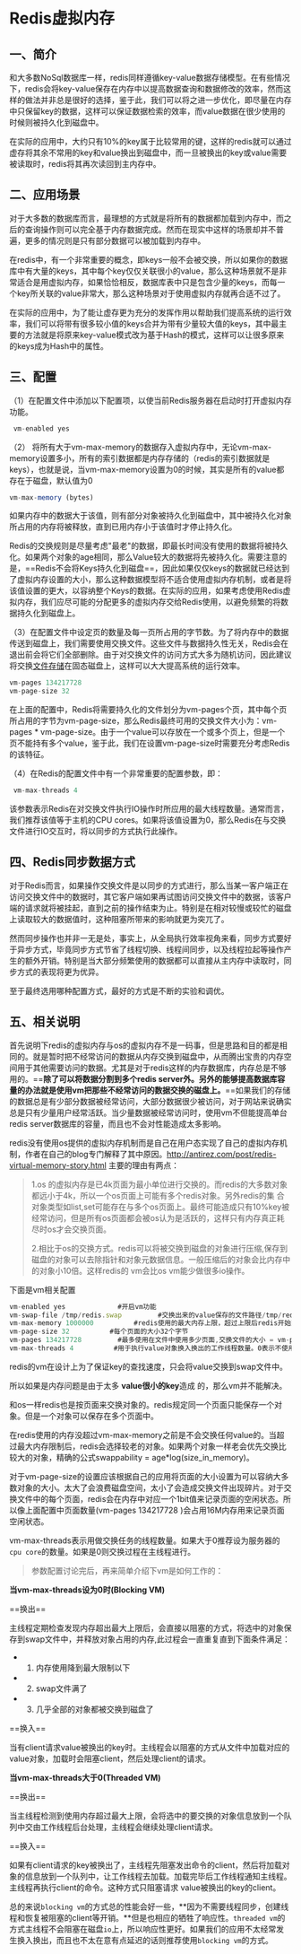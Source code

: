 # Redis虚拟内存

## 一、简介

和大多数NoSql数据库一样，redis同样遵循key-value数据存储模型。在有些情况下，redis会将key-value保存在内存中以提高数据查询和数据修改的效率，然而这样的做法并非总是很好的选择，鉴于此，我们可以将之进一步优化，即尽量在内存中只保留key的数据，这样可以保证数据检索的效率，而value数据在很少使用的时候则被持久化到磁盘中。

在实际的应用中，大约只有10%的key属于比较常用的键，这样的redis就可以通过虚存将其余不常用的key和value换出到磁盘中，而一旦被换出的key或value需要被读取时，redis将其再次读回到主内存中。



## 二、应用场景

对于大多数的数据库而言，最理想的方式就是将所有的数据都加载到内存中，而之后的查询操作则可以完全基于内存数据完成。然而在现实中这样的场景却并不普遍，更多的情况则是只有部分数据可以被加载到内存中。

在redis中，有一个非常重要的概念，即keys一般不会被交换，所以如果你的数据库中有大量的keys，其中每个key仅仅关联很小的value，那么这种场景就不是非常适合是用虚拟内存，如果恰恰相反，数据库表中只是包含少量的keys，而每一个key所关联的value非常大，那么这种场景对于使用虚拟内存就再合适不过了。

在实际的应用中，为了能让虚存更为充分的发挥作用以帮助我们提高系统的运行效率，我们可以将带有很多较小值的keys合并为带有少量较大值的keys，其中最主要的方法就是将原来key-value模式改为基于Hash的模式，这样可以让很多原来的keys成为Hash中的属性。



## 三、配置

（1）在配置文件中添加以下配置项，以使当前Redis服务器在启动时打开虚拟内存功能。

```javascript
 vm-enabled yes
```

（2） 将所有大于vm-max-memory的数据存入虚拟内存中，无论vm-max-memory设置多小，所有的索引数据都是内存存储的（redis的索引数据就是keys），也就是说，当vm-max-memory设置为0的时候，其实是所有的value都存在于磁盘，默认值为0

```javascript
vm-max-memory (bytes)
```

如果内存中的数据大于该值，则有部分对象被持久化到磁盘中，其中被持久化对象所占用的内存将被释放，直到已用内存小于该值时才停止持久化。

Redis的交换规则是尽量考虑"最老"的数据，即最长时间没有使用的数据将被持久化。如果两个对象的age相同，那么Value较大的数据将先被持久化。需要注意的是，==Redis不会将Keys持久化到磁盘==，因此如果仅仅keys的数据就已经达到了虚拟内存设置的大小，那么这种数据模型将不适合使用虚拟内存机制，或者是将该值设置的更大，以容纳整个Keys的数据。在实际的应用，如果考虑使用Redis虚拟内存，我们应尽可能的分配更多的虚拟内存交给Redis使用，以避免频繁的将数据持久化到磁盘上。

（3）在配置文件中设定页的数量及每一页所占用的字节数。为了将内存中的数据传送到磁盘上，我们需要使用交换文件。这些文件与数据持久性无关，Redis会在退出前会将它们全部删除。由于对交换文件的访问方式大多为随机访问，因此建议将交换[文件存储](https://cloud.tencent.com/product/cfs?from=20065&from_column=20065)在固态磁盘上，这样可以大大提高系统的运行效率。

```javascript
vm-pages 134217728
vm-page-size 32    
```

在上面的配置中，Redis将需要持久化的文件划分为vm-pages个页，其中每个页所占用的字节为vm-page-size，那么Redis最终可用的交换文件大小为：vm-pages *  vm-page-size。由于一个value可以存放在一个或多个页上，但是一个页不能持有多个value，鉴于此，我们在设置vm-page-size时需要充分考虑Redis的该特征。

（4）在Redis的配置文件中有一个非常重要的配置参数，即：

```javascript
 vm-max-threads 4
```

该参数表示Redis在对交换文件执行IO操作时所应用的最大线程数量。通常而言，我们推荐该值等于主机的CPU cores。如果将该值设置为0，那么Redis在与交换文件进行IO交互时，将以同步的方式执行此操作。



## 四、Redis同步数据方式

对于Redis而言，如果操作交换文件是以同步的方式进行，那么当某一客户端正在访问交换文件中的数据时，其它客户端如果再试图访问交换文件中的数据，该客户端的请求就将被挂起，直到之前的操作结束为止。特别是在相对较慢或较忙的磁盘上读取较大的数据值时，这种阻塞所带来的影响就更为突兀了。

然而同步操作也并非一无是处，事实上，从全局执行效率视角来看，同步方式要好于异步方式，毕竟同步方式节省了线程切换、线程间同步，以及线程拉起等操作产生的额外开销。特别是当大部分频繁使用的数据都可以直接从主内存中读取时，同步方式的表现将更为优异。

至于最终选用哪种配置方式，最好的方式是不断的实验和调优。



## 五、相关说明

首先说明下redis的虚拟内存与os的虚拟内存不是一码事，但是思路和目的都是相同的。就是暂时把不经常访问的数据从内存交换到磁盘中，从而腾出宝贵的内存空间用于其他需要访问的数据。尤其是对于redis这样的内存数据库，内存总是不够用的。==**除了可以将数据分割到多个redis server外。另外的能够提高数据库容量的办法就是使用vm把那些不经常访问的数据交换的磁盘上。**==如果我们的存储的数据总是有少部分数据被经常访问，大部分数据很少被访问，对于网站来说确实总是只有少量用户经常活跃。当少量数据被经常访问时，使用vm不但能提高单台redis server数据库的容量，而且也不会对性能造成太多影响。

redis没有使用os提供的虚拟内存机制而是自己在用户态实现了自己的虚拟内存机制，作者在自己的blog专门解释了其中原因。http://antirez.com/post/redis-virtual-memory-story.html
主要的理由有两点：

> 1.os 的虚拟内存是已4k页面为最小单位进行交换的。而redis的大多数对象都远小于4k，所以一个os页面上可能有多个redis对象。另外redis的集 合对象类型如list,set可能存在与多个os页面上。最终可能造成只有10%key被经常访问，但是所有os页面都会被os认为是活跃的，这样只有内存真正耗尽时os才会交换页面。
>
> 2.相比于os的交换方式。redis可以将被交换到磁盘的对象进行压缩,保存到磁盘的对象可以去除指针和对象元数据信息。一般压缩后的对象会比内存中的对象小10倍。这样redis的 vm会比os vm能少做很多io操作。

下面是vm相关配置

```javascript
vm-enabled yes             #开启vm功能
vm-swap-file /tmp/redis.swap         #交换出来的value保存的文件路径/tmp/redis.swap
vm-max-memory 1000000          #redis使用的最大内存上限，超过上限后redis开始交换value到磁盘文件中。
vm-page-size 32          #每个页面的大小32个字节
vm-pages 134217728         #最多使用在文件中使用多少页面,交换文件的大小 = vm-page-size * vm-pages
vm-max-threads 4          #用于执行value对象换入换出的工作线程数量。0表示不使用工作线程（后面介绍)
```

redis的vm在设计上为了保证key的查找速度，只会将value交换到swap文件中。

所以如果是内存问题是由于太多 **value很小的key**造成 的，那么vm并不能解决。

和os一样redis也是按页面来交换对象的。redis规定同一个页面只能保存一个对象。但是一个对象可以保存在多个页面中。 

在redis使用的内存没超过vm-max-memory之前是不会交换任何value的。当超过最大内存限制后，redis会选择较老的对象。如果两个对象一样老会优先交换比较大的对象，精确的公式swappability = age*log(size_in_memory)。 

对于vm-page-size的设置应该根据自己的应用将页面的大小设置为可以容纳大多数对象的大小。太大了会浪费磁盘空间，太小了会造成交换文件出现碎片。对于交换文件中的每个页面，redis会在内存中对应一个1bit值来记录页面的空闲状态。所以像上面配置中页面数量(vm-pages 134217728 )会占用16M内存用来记录页面空闲状态。

vm-max-threads表示用做交换任务的线程数量。如果大于0推荐设为服务器的`cpu core`的数量。如果是0则交换过程在主线程进行。



> 参数配置讨论完后，再来简单介绍下vm是如何工作的：

**当vm-max-threads设为0时(Blocking VM)**

==换出==

主线程定期检查发现内存超出最大上限后，会直接以阻塞的方式，将选中的对象保存到swap文件中，并释放对象占用的内存,此过程会一直重复直到下面条件满足：

- 1. 内存使用降到最大限制以下
- 2. swap文件满了
- 3. 几乎全部的对象都被交换到磁盘了

==换入==

当有client请求value被换出的key时。主线程会以阻塞的方式从文件中加载对应的value对象，加载时会阻塞client，然后处理client的请求。



**当vm-max-threads大于0(Threaded VM)**

==换出==

当主线程检测到使用内存超过最大上限，会将选中的要交换的对象信息放到一个队列中交由工作线程后台处理，主线程会继续处理client请求。

==换入==

如果有client请求的key被换出了，主线程先阻塞发出命令的client，然后将加载对象的信息放到一个队列中，让工作线程去加载。加载完毕后工作线程通知主线程。主线程再执行client的命令。这种方式只阻塞请求 value被换出的key的client。

总的来说`blocking vm`的方式总的性能会好一些，**因为不需要线程同步，创建线程和恢复被阻塞的client等开销。**但是也相应的牺牲了响应性。`threaded vm`的方式主线程不会阻塞在磁盘`io`上，所以响应性更好。如果我们的应用不太经常发生换入换出，而且也不太在意有点延迟的话则推荐使用`blocking vm`的方式。
